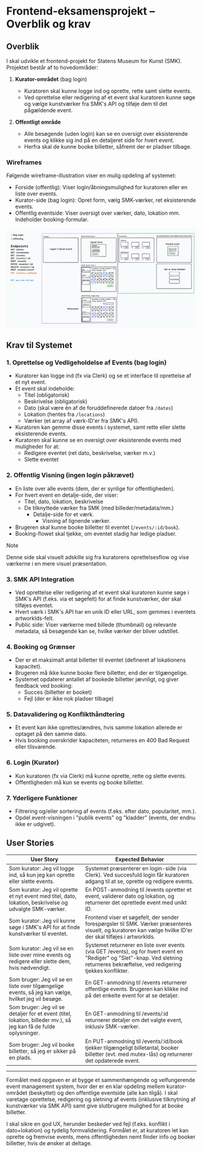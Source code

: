 # Frontend-eksamensprojekt – Overblik og krav

## Overblik

I skal udvikle et frontend-projekt for Statens Museum for Kunst (SMK). Projektet består af to hovedområder:

1. **Kurator-området** (bag login)

   - Kuratoren skal kunne logge ind og oprette, rette samt slette events.
   - Ved oprettelse eller redigering af et event skal kuratoren kunne søge og vælge kunstværker fra SMK's API og tilføje dem til det pågældende event.

2. **Offentligt område**
   - Alle besøgende (uden login) kan se en oversigt over eksisterende events og klikke sig ind på en detaljeret side for hvert event.
   - Herfra skal de kunne booke billetter, såfremt der er pladser tilbage.

### Wireframes

Følgende wireframe-illustration viser en mulig opdeling af systemet:

- Forside (offentlig): Viser login/åbningsmulighed for kuratoren eller en liste over events.
- Kurator-side (bag login): Opret form, vælg SMK-værker, ret eksisterende events.
- Offentlig eventside: Viser oversigt over værker, dato, lokation mm. Indeholder booking-formular.

![Wireframe eksempel](wireframe.png)

## Krav til Systemet

### 1. Oprettelse og Vedligeholdelse af Events (bag login)

- Kuratorer kan logge ind (fx via Clerk) og se et interface til oprettelse af et nyt event.
- Et event skal indeholde:
  - Titel (obligatorisk)
  - Beskrivelse (obligatorisk)
  - Dato (skal være én af de foruddefinerede datoer fra `/dates`)
  - Lokation (hentes fra `/locations`)
  - Værker (et array af værk-ID'er fra SMK's API).
- Kuratoren kan gemme disse events i systemet, samt rette eller slette eksisterende events.
- Kuratoren skal kunne se en oversigt over eksisterende events med muligheder for at:
  - Redigere eventet (ret dato, beskrivelse, værker m.v.)
  - Slette eventet

### 2. Offentlig Visning (ingen login påkrævet)

- En liste over alle events (dem, der er synlige for offentligheden).
- For hvert event en detalje-side, der viser:
  - Titel, dato, lokation, beskrivelse
  - De tilknyttede værker fra SMK (med billeder/metadata/mm.)
    - Detalje-side for et værk.
      - Visning af lignende værker.
- Brugeren skal kunne booke billetter til eventet (`/events/:id/book`).
- Booking-flowet skal tjekke, om eventet stadig har ledige pladser.

> [!NOTE]
> Denne side skal visuelt adskille sig fra kuratorens oprettelsesflow og vise værkerne i en mere visuel præsentation.

### 3. SMK API Integration

- Ved oprettelse eller redigering af et event skal kuratoren kunne søge i SMK's API (f.eks. via et søgefelt) for at finde kunstværker, der skal tilføjes eventet.
- Hvert værk i SMK's API har en unik ID eller URL, som gemmes i eventets artworkIds-felt.
- Public side: Viser værkerne med billede (thumbnail) og relevante metadata, så besøgende kan se, hvilke værker der bliver udstillet.

### 4. Booking og Grænser

- Der er et maksimalt antal billetter til eventet (defineret af lokationens kapacitet).
- Brugeren må ikke kunne booke flere billetter, end der er tilgængelige.
- Systemet opdaterer antallet af bookede billetter jævnligt, og giver feedback ved booking:
  - Succes (billetter er booket)
  - Fejl (der er ikke nok pladser tilbage)

### 5. Datavalidering og Konflikthåndtering

- Et event kan ikke oprettes/ændres, hvis samme lokation allerede er optaget på den samme dato.
- Hvis booking overskrider kapaciteten, returneres en 400 Bad Request eller tilsvarende.

### 6. Login (Kurator)

- Kun kuratoren (fx via Clerk) må kunne oprette, rette og slette events.
- Offentligheden må kun se events og booke billetter.

### 7. Yderligere Funktioner

- Filtrering og/eller sortering af events (f.eks. efter dato, popularitet, mm.).
- Opdel event-visningen i "publik events" og "kladder" (events, der endnu ikke er udgivet).

## User Stories

| User Story                                                                                                        | Expected Behavior                                                                                                                                                                   |
| ----------------------------------------------------------------------------------------------------------------- | ----------------------------------------------------------------------------------------------------------------------------------------------------------------------------------- |
| Som kurator: Jeg vil logge ind, så kun jeg kan oprette eller slette events.                                       | Systemet præsenterer en login-side (via Clerk). Ved succesfuld login får kuratoren adgang til at se, oprette og redigere events.                                                    |
| Som kurator: Jeg vil oprette et nyt event med titel, dato, lokation, beskrivelse og udvalgte SMK-værker.          | En POST-anmodning til /events opretter et event, validerer dato og lokation, og returnerer det oprettede event med unikt ID.                                                        |
| Som kurator: Jeg vil kunne søge i SMK's API for at finde kunstværker til eventet.                                 | Frontend viser et søgefelt, der sender forespørgsler til SMK. Værker præsenteres visuelt, og kuratoren kan vælge hvilke ID'er der skal tilføjes i artworkIds.                       |
| Som kurator: Jeg vil se en liste over mine events og redigere eller slette dem, hvis nødvendigt.                  | Systemet returnerer en liste over events (via GET /events), og for hvert event en "Redigér" og "Slet"-knap. Ved sletning returneres bekræftelse, ved redigering tjekkes konflikter. |
| Som bruger: Jeg vil se en liste over tilgængelige events, så jeg kan vælge, hvilket jeg vil besøge.               | En GET-anmodning til /events returnerer offentlige events. Brugeren kan klikke ind på det enkelte event for at se detaljer.                                                         |
| Som bruger: Jeg vil se detaljer for et event (titel, lokation, billeder mv.), så jeg kan få de fulde oplysninger. | En GET-anmodning til /events/:id returnerer detaljer om det valgte event, inklusiv SMK-værker.                                                                                      |
| Som bruger: Jeg vil booke billetter, så jeg er sikker på en plads.                                                | En PUT-anmodning til /events/:id/book tjekker tilgængeligt billetantal, booker billetter (evt. med mutex-lås) og returnerer det opdaterede event.                                   |

---

Formålet med opgaven er at bygge et sammenhængende og velfungerende event management system, hvor der er en klar opdeling mellem kurator-området (beskyttet) og den offentlige eventside (alle kan tilgå). I skal varetage oprettelse, redigering og sletning af events (inklusive tilknytning af kunstværker via SMK API) samt give slutbrugere mulighed for at booke billetter.

I skal sikre en god UX, herunder beskeder ved fejl (f.eks. konflikt i dato+lokation) og tydelig formvalidering. Formålet er, at kuratoren let kan oprette og fremvise events, mens offentligheden nemt finder info og booker billetter, hvis de ønsker at deltage.
